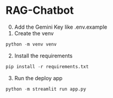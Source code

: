 # RAG-Chatbot
0. Add the Gemini Key like .env.example
1. Create the venv
```python
python -m venv venv
```

2. Install the requirements
```python
pip install -r requirements.txt
```

3. Run the deploy app
```python
python -m streamlit run app.py
```

